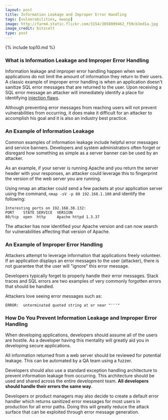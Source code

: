 ```yaml
---
layout: post
title: Information Leakage and Improper Error Handling
tags: [vulnerabilities, owasp]
image: http://farm4.static.flickr.com/3154/3058009462_f59cb3ed1a.jpg
image_credit: bitzcelt
type: post
---
```

{% include top10.md %}

### What is Information Leakage and Improper Error Handling
Information leakage and improper error handling happen when web applications do not limit the amount of information they return to their users. A classic example of improper error handling is when an application doesn't sanitize SQL error messages that are returned to the user. Upon receiving a SQL error message an attacker will immediately identify a place for identifying <a href="http://misc-security.com/blog/2009/07/injection-flaws/">injection flaws</a>.

Although preventing error messages from reaching users will not prevent vulnerabilities from occurring, it does make it difficult for an attacker to accomplish his goal and it is also an industry best practice.

### An Example of Information Leakage
Common examples of information leakage include helpful error messages and service banners. Developers and system administrators often forget or disregard how something as simple as a server banner can be used by an attacker.

As an example, if your server is running Apache and you return the server header with your responses, an attacker could leverage this to fingerprint the version of the web server you are running.

Using nmap an attacker could send a few packets at your application server using the command, `nmap -sV -p 80 192.168.1.100` and identify the following:

	Interesting ports on 192.168.38.132:
	PORT    STATE SERVICE  VERSION
	80/tcp  open  http     Apache httpd 1.3.37

The attacker has now identified your Apache version and can now search for vulnerabilities affecting that version of Apache.

### An Example of Improper Error Handling

Attackers attempt to leverage information that applications freely volunteer. If an application displays an error messages to the user (attacker), there is not guarantee that the user will "ignore" this error message.

Developers typically forget to properly handle their error messages. Stack traces and SQL errors are two examples of very commonly forgotten errors that should be handled.

Attackers love seeing error messages such as:

	ERROR:  unterminated quoted string at or near "'''"

### How Do You Prevent Information Leakage and Improper Error Handling

When developing applications, developers should assume all of the users are hostile. As a developer having this mentality will greatly aid you in developing secure applications.

All information returned from a web server should be reviewed for potential leakage. This can be automated by a QA team using a fuzzer.

Developers should also use a standard exception handling architecture to prevent information leakage from occurring. This architecture should be used and shared across the entire development team. **All developers should handle their errors the same way**.

Developers or product managers may also decide to create a default error handler which returns sanitized error messages for most users in production for all error paths. Doing this will greatly reduce the attack surface that can be exploited through error message generation.